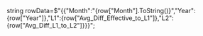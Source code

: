 string rowData=$"{{\"Month\":\"{row["Month"].ToString()}\",\"Year\":{row["Year"]},\"L1\":{row["Avg_Diff_Effective_to_L1"]},\"L2\":{row["Avg_Diff_L1_to_L2"]}}}";
